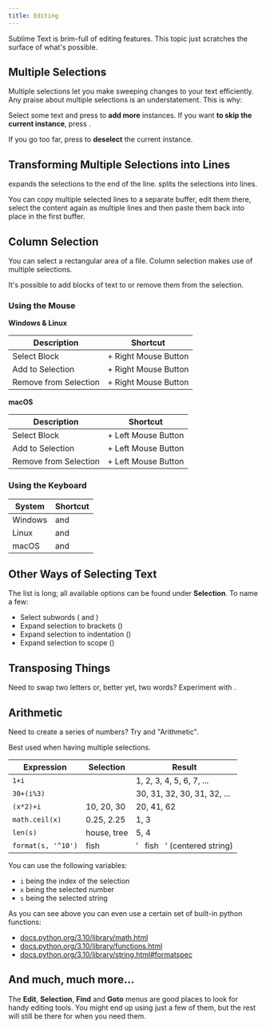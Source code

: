 ```yaml
---
title: Editing
---
```


Sublime Text is brim-full of editing features. This topic just
scratches the surface of what's possible.

## Multiple Selections

Multiple selections let you make sweeping changes to your text efficiently.
Any praise about multiple selections is an understatement. This is why:

Select some text and press <Key k="ctrl+D" /> to **add more** instances. If
you want **to skip the current instance**, press <Key k="ctrl+k, ctrl+d" />.

If you go too far, press <Key k="ctrl+U" /> to **deselect** the current instance.


## Transforming Multiple Selections into Lines

<Key k="ctrl+l" /> expands the selections to the end of the line.
<Key k="ctrl+shift+l" /> splits the selections into lines.

You can copy multiple selected lines to a separate buffer, edit them there,
select the content again as multiple lines and then paste them back into
place in the first buffer.


## Column Selection

You can select a rectangular area of a file. Column selection makes use of
multiple selections.

It's possible to add blocks of text to or remove them from the selection.

### Using the Mouse

**Windows & Linux**

| Description           | Shortcut                                    |
| --------------------- | ------------------------------------------- |
| Select Block          | <Key k="shift" /> + Right Mouse Button      |
| Add to Selection      | <Key k="ctrl+shift" /> + Right Mouse Button |
| Remove from Selection | <Key k="alt+shift" /> + Right Mouse Button  |

**macOS**

| Description           | Shortcut                                             |
| --------------------- | ---------------------------------------------------- |
| Select Block          | <Key k="option" /> + Left Mouse Button               |
| Add to Selection      | <Key k="option+command" /> + Left Mouse Button       |
| Remove from Selection | <Key k="option+shift+command" /> + Left Mouse Button |


### Using the Keyboard


| System  | Shortcut                                                  |
| ------- | --------------------------------------------------------- |
| Windows | <Key k="ctrl+alt+up" /> and <Key k="ctrl+alt+down" />     |
| Linux   | <Key k="alt+shift+up" /> and <Key k="alt+shift+down" />   |
| macOS   | <Key k="ctrl+shift+up" /> and <Key k="ctrl+shift+down" /> |


## Other Ways of Selecting Text

The list is long; all available options can be found under **Selection**. To
name a few:

* Select subwords (<Key k="alt+shift+left" /> and <Key k="alt+shift+right" />)
* Expand selection to brackets (<Key k="ctrl+shift+m" />)
* Expand selection to indentation (<Key k="ctrl+shift+j" />)
* Expand selection to scope (<Key k="ctrl+shift+space" />)


## Transposing Things

Need to swap two letters or, better yet, two words? Experiment with
<Key k="ctrl+t" />.

## Arithmetic

Need to create a series of numbers? Try <Key k="ctrl+shift+p" /> and "Arithmetic".

Best used when having multiple selections.

| Expression         | Selection   | Result                         |
| ------------------ | ----------- | ------------------------------ |
| `1+i`              |             | 1, 2, 3, 4, 5, 6, 7, ...       |
| `30+(i%3)`         |             | 30, 31, 32, 30, 31, 32, ...    |
| `(x*2)+i`          | 10, 20, 30  | 20, 41, 62                     |
| `math.ceil(x)`     | 0.25, 2.25  | 1, 3                           |
| `len(s)`           | house, tree | 5, 4                           |
| `format(s, '^10')` | fish        | '&nbsp;&nbsp;&nbsp;fish&nbsp;&nbsp;&nbsp;' (centered string) |

You can use the following variables:

* `i` being the index of the selection
* `x` being the selected number
* `s` being the selected string

As you can see above you can even use a certain set of built-in python functions:

* [docs.python.org/3.10/library/math.html](https://docs.python.org/3.10/library/math.html)
* [docs.python.org/3.10/library/functions.html](https://docs.python.org/3.10/library/functions.html)
* [docs.python.org/3.10/library/string.html#formatspec](https://docs.python.org/3.10/library/string.html#formatspec)

## And much, much more...

The **Edit**, **Selection**, **Find** and **Goto** menus are good places to
look for handy editing tools. You might end up using just a few of them,
but the rest will still be there for when you need them.
